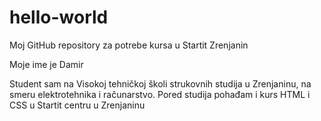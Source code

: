 # hello-world
Moj GitHub repository za potrebe kursa u Startit Zrenjanin

Moje ime je Damir

Student sam na Visokoj tehničkoj školi strukovnih studija u Zrenjaninu, na smeru elektrotehnika i računarstvo. Pored studija pohađam i kurs HTML i CSS u Startit centru u Zrenjaninu

